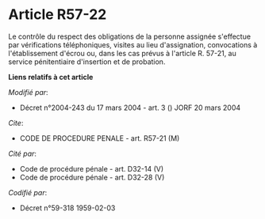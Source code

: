 # Article R57-22

Le contrôle du respect des obligations de la personne assignée s'effectue par vérifications téléphoniques, visites au lieu
d'assignation, convocations à l'établissement d'écrou ou, dans les cas prévus à l'article R. 57-21, au service pénitentiaire
d'insertion et de probation.

**Liens relatifs à cet article**

_Modifié par_:

  - Décret n°2004-243 du 17 mars 2004 - art. 3 () JORF 20 mars 2004

_Cite_:

  - CODE DE PROCEDURE PENALE - art. R57-21 (M)

_Cité par_:

  - Code de procédure pénale - art. D32-14 (V)
  - Code de procédure pénale - art. D32-28 (V)

_Codifié par_:

  - Décret n°59-318 1959-02-03
